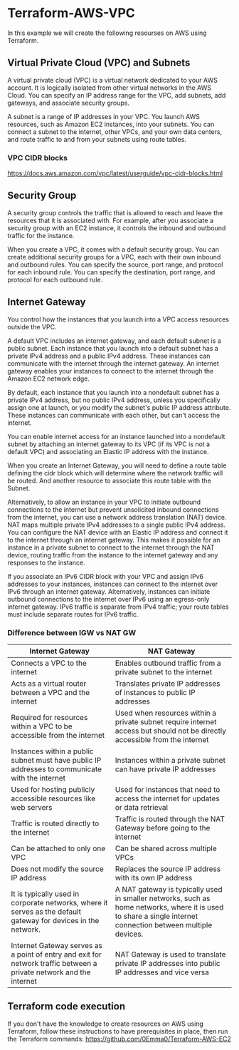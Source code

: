 # Terraform-AWS-VPC
In this example we will create the following resourses on AWS using Terraform. 

## Virtual Private Cloud (VPC) and Subnets
A virtual private cloud (VPC) is a virtual network dedicated to your AWS account. It is logically isolated from other virtual networks in the AWS Cloud. You can specify an IP address range for the VPC, add subnets, add gateways, and associate security groups.

A subnet is a range of IP addresses in your VPC. You launch AWS resources, such as Amazon EC2 instances, into your subnets. You can connect a subnet to the internet, other VPCs, and your own data centers, and route traffic to and from your subnets using route tables.

### VPC CIDR blocks
https://docs.aws.amazon.com/vpc/latest/userguide/vpc-cidr-blocks.html 

## Security Group
A security group controls the traffic that is allowed to reach and leave the resources that it is associated with. For example, after you associate a security group with an EC2 instance, it controls the inbound and outbound traffic for the instance.

When you create a VPC, it comes with a default security group. You can create additional security groups for a VPC, each with their own inbound and outbound rules. You can specify the source, port range, and protocol for each inbound rule. You can specify the destination, port range, and protocol for each outbound rule.

## Internet Gateway
You control how the instances that you launch into a VPC access resources outside the VPC.

A default VPC includes an internet gateway, and each default subnet is a public subnet. Each instance that you launch into a default subnet has a private IPv4 address and a public IPv4 address. These instances can communicate with the internet through the internet gateway. An internet gateway enables your instances to connect to the internet through the Amazon EC2 network edge.

By default, each instance that you launch into a nondefault subnet has a private IPv4 address, but no public IPv4 address, unless you specifically assign one at launch, or you modify the subnet's public IP address attribute. These instances can communicate with each other, but can't access the internet.

You can enable internet access for an instance launched into a nondefault subnet by attaching an internet gateway to its VPC (if its VPC is not a default VPC) and associating an Elastic IP address with the instance.

When you create an Internet Gateway, you will need to define a route table defining the cidr block which will determine where the network traffic will be routed. And another resource to associate this route table with the Subnet. 

Alternatively, to allow an instance in your VPC to initiate outbound connections to the internet but prevent unsolicited inbound connections from the internet, you can use a network address translation (NAT) device. NAT maps multiple private IPv4 addresses to a single public IPv4 address. You can configure the NAT device with an Elastic IP address and connect it to the internet through an internet gateway. This makes it possible for an instance in a private subnet to connect to the internet through the NAT device, routing traffic from the instance to the internet gateway and any responses to the instance.

If you associate an IPv6 CIDR block with your VPC and assign IPv6 addresses to your instances, instances can connect to the internet over IPv6 through an internet gateway. Alternatively, instances can initiate outbound connections to the internet over IPv6 using an egress-only internet gateway. IPv6 traffic is separate from IPv4 traffic; your route tables must include separate routes for IPv6 traffic.

### Difference between IGW vs NAT GW
| Internet Gateway | NAT Gateway |
| --- | --- |
| Connects a VPC to the internet | Enables outbound traffic from a private subnet to the internet |
| Acts as a virtual router between a VPC and the internet | Translates private IP addresses of instances to public IP addresses |
| Required for resources within a VPC to be accessible from the internet | Used when resources within a private subnet require internet access but should not be directly accessible from the internet |
| Instances within a public subnet must have public IP addresses to communicate with the internet | Instances within a private subnet can have private IP addresses |
| Used for hosting publicly accessible resources like web servers | Used for instances that need to access the internet for updates or data retrieval |
| Traffic is routed directly to the internet | Traffic is routed through the NAT Gateway before going to the internet |
| Can be attached to only one VPC	| Can be shared across multiple VPCs |
| Does not modify the source IP address | Replaces the source IP address with its own IP address |
| It is typically used in corporate networks, where it serves as the default gateway for devices in the network. | A NAT gateway is typically used in smaller networks, such as home networks, where it is used to share a single internet connection between multiple devices. |
| Internet Gateway serves as a point of entry and exit for network traffic between a private network and the internet | NAT Gateway is used to translate private IP addresses into public IP addresses and vice versa |

## Terraform code execution
If you don't have the knowledge to create resources on AWS using Terraform, follow these instructions to have prerequisites in place, then run the Terraform commands: https://github.com/0Emma0/Terraform-AWS-EC2 
